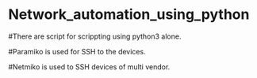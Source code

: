 # Network_automation_using_python

#There are script for scrippting using python3 alone.

#Paramiko is used for SSH to the devices.

#Netmiko is used to SSH devices of multi vendor.


